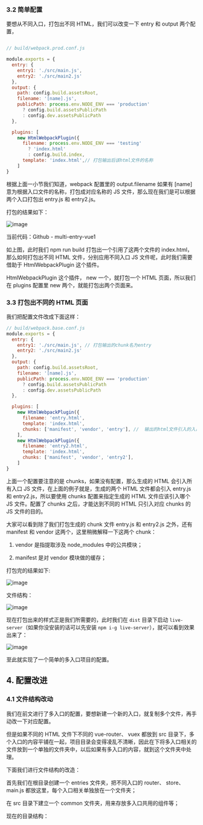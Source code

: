 ### 3.2 简单配置
要想从不同入口，打包出不同 HTML，我们可以改变一下 entry 和 output 两个配置，
```javascript

// build/webpack.prod.conf.js

module.exports = {
  entry: {
    entry1: './src/main.js',
    entry2: './src/main2.js'
  },
  output: {
    path: config.build.assetsRoot,
    filename: '[name].js',
    publicPath: process.env.NODE_ENV === 'production'
      ? config.build.assetsPublicPath
      : config.dev.assetsPublicPath
  },

  plugins: [
    new HtmlWebpackPlugin({
      filename: process.env.NODE_ENV === 'testing'
        ? 'index.html'
        : config.build.index,
      template: 'index.html',// 打包输出后该html文件的名称
    ]
}
```
根据上面一小节我们知道，webpack 配置里的 output.filename 如果有 [name] 意为根据入口文件的名称，打包成对应名称的 JS 文件，那么现在我们是可以根据两个入口打包出 entry.js 和 entry2.js。

打包的结果如下：

![image](https://github.com/zjoney/Webpack_multi_entry_configuration/blob/entry-vue3/images/1.png)

当前代码：Github - multi-entry-vue1

如上图，此时我们 npm run build 打包出一个引用了这两个文件的 index.html，那么如何打包出不同 HTML 文件，分别应用不同入口 JS 文件呢，此时我们需要借助于 HtmlWebpackPlugin 这个插件。

HtmlWebpackPlugin 这个插件， new 一个，就打包一个 HTML 页面，所以我们在 plugins 配置里 new 两个，就能打包出两个页面来。

### 3.3 打包出不同的 HTML 页面
我们把配置文件改成下面这样：

```javascript
// build/webpack.base.conf.js
module.exports = {
  entry: {
    entry1: './src/main.js', // 打包输出的chunk名为entry
    entry2: './src/main2.js'
  },
  output: {
    path: config.build.assetsRoot,
    filename: '[name].js',
    publicPath: process.env.NODE_ENV === 'production'
      ? config.build.assetsPublicPath
      : config.dev.assetsPublicPath
  },

  plugins: [
    new HtmlWebpackPlugin({
      filename: 'entry.html',
      template: 'index.html',
      chunks: ['manifest', 'vendor', 'entry'], //  输出的html文件引入的入口chunk
    ],
    new HtmlWebpackPlugin({
      filename: 'entry2.html',
      template: 'index.html',
      chunks: ['manifest', 'vendor', 'entry2'], 
    ]
}
```
上面一个配置要注意的是 chunks，如果没有配置，那么生成的 HTML 会引入所有入口 JS 文件，在上面的例子就是，生成的两个 HTML 文件都会引入 entry.js 和 entry2.js，所以要使用 chunks 配置来指定生成的 HTML 文件应该引入哪个 JS 文件。配置了 chunks 之后，才能达到不同的 HTML 只引入对应 chunks 的 JS 文件的目的。

大家可以看到除了我们打包生成的 chunk 文件 entry.js 和 entry2.js 之外，还有 manifest 和 vendor 这两个，这里稍微解释一下这两个 chunk：

 1. vendor 是指提取涉及 node_modules 中的公共模块；

 2. manifest 是对 vendor 模块做的缓存；

打包完的结果如下:

![image](https://github.com/zjoney/Webpack_multi_entry_configuration/blob/entry-vue3/images/2.png)

文件结构：

![image](https://github.com/zjoney/Webpack_multi_entry_configuration/blob/entry-vue3/images/3.png)



现在打包出来的样式正是我们所需要的，此时我们在 `dist` 目录下启动 `live-server`（如果你没安装的话可以先安装 `npm i-g live-server`），就可以看到效果出来了：

![image](https://github.com/zjoney/Webpack_multi_entry_configuration/blob/entry-vue3/images/4.gif)

至此就实现了一个简单的多入口项目的配置。

## 4. 配置改进

### 4.1 文件结构改动

我们在前文进行了多入口的配置，要想新建一个新的入口，就复制多个文件，再手动改一下对应配置。

但是如果不同的 HTML 文件下不同的 vue-router、 vuex 都放到 src 目录下，多个入口的内容平铺在一起，项目目录会变得凌乱不清晰，因此在下将多入口相关的文件放到一个单独的文件夹中，以后如果有多入口的内容，就到这个文件夹中处理。

下面我们进行文件结构的改造：

首先我们在根目录创建一个 entries 文件夹，把不同入口的 router、 store、 main.js 都放这里，每个入口相关单独放在一个文件夹；

在 src 目录下建立一个 common 文件夹，用来存放多入口共用的组件等；

现在的目录结构：




